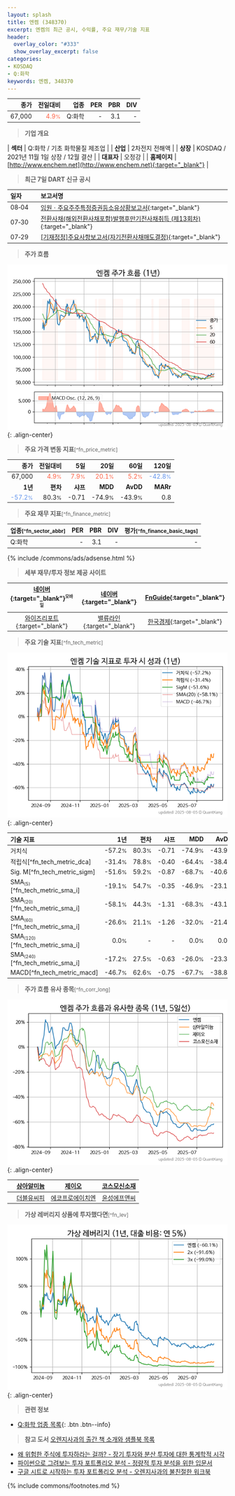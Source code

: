 ```yaml
---
layout: splash
title: 엔켐 (348370)
excerpt: 엔켐의 최근 공시, 수익률, 주요 재무/기술 지표
header:
  overlay_color: "#333"
  show_overlay_excerpt: false
categories:
- KOSDAQ
- Q:화학
keywords: 엔켐, 348370
---
```


| **종가** | **전일대비** | **업종** | **PER** | **PBR** | **DIV** |
| -------: | -----------: | -------: | ------: | ------: | ------: |
| 67,000 | <span style="color: tomato">4.9<small>%</small></span> | Q:화학 | - | 3.1 | - |

<!-- more -->


> **기업 개요**<a id="company"></a>

| <span style="white-space:nowrap;">**섹터**</span> | Q:화학 / 기초 화학물질 제조업 |
| <span style="white-space:nowrap;">**산업**</span> | 2차전지 전해액 |
| <span style="white-space:nowrap;">**상장**</span> | KOSDAQ / 2021년 11월 1일 상장 / 12월 결산 |
| <span style="white-space:nowrap;">**대표자**</span> | 오정강 |
| <span style="white-space:nowrap;">**홈페이지**</span> | [http://www.enchem.net](http://www.enchem.net){:target="_blank"} |


> **최근 7일 DART 신규 공시**<a id="dart"></a>

| **일자** |      | **보고서명** |
| :------- | :--- | :----------- |
| 08&#x2011;04 | | [임원ㆍ주요주주특정증권등소유상황보고서](https://dart.fss.or.kr/dsaf001/main.do?rcpNo=20250804000269){:target="_blank"} |
| 07&#x2011;30 | | [전환사채(해외전환사채포함)발행후만기전사채취득              (제13회차)](https://dart.fss.or.kr/dsaf001/main.do?rcpNo=20250730900761){:target="_blank"} |
| 07&#x2011;29 | | [[기재정정]주요사항보고서(자기전환사채매도결정)](https://dart.fss.or.kr/dsaf001/main.do?rcpNo=20250729000230){:target="_blank"} |


> **주가 흐름**<a id="price"></a>

![348370](/stock/images/348370.png){: .align-center}


> **주요 가격 변동 지표**<small>[^fn_price_metric]</small>

| **종가** | **전일대비** | **5일** | **20일** | **60일** | **120일** |
| -------: | -----------: | ------: | -------: | -------: | --------: |
| 67,000 | <span style="color: tomato">4.9<small>%</small></span> | <span style="color: tomato">7.9<small>%</small></span> | <span style="color: tomato">20.1<small>%</small></span> | <span style="color: tomato">5.2<small>%</small></span> | <span style="color: cornflowerblue">-42.8<small>%</small></span> |
| **1년** | **편차** | **샤프** | **MDD** | **AvDD** | **MARr** |
| <span style="color: cornflowerblue">-57.2<small>%</small></span> | 80.3<small>%</small> | -0.71 | -74.9<small>%</small> | -43.9<small>%</small> | 0.8 |


> **주요 재무 지표**<small>[^fn_finance_metric]</small>

| **업종**<small>[^fn_sector_abbr]</small> | **PER** | **PBR** | **DIV** | **평가**<small>[^fn_finance_basic_tags]</small> |
| :--------------------------------------- | ------: | ------: | ------: | ----------------------------------------------: |
| Q:화학 | - | 3.1 | - | - |



{% include /commons/ads/adsense.html %}

> **세부 재무/투자 정보 제공 사이트**

| [네이버](https://m.stock.naver.com/domestic/stock/348370/finance/summary){:target="_blank"}<sup><small>모바일</small></sup> | [네이버](https://finance.naver.com/item/coinfo.naver?code=348370){:target="_blank"} | [FnGuide](https://comp.fnguide.com/SVO2/ASP/SVD_Invest.asp?gicode=A348370&MenuYn=Y){:target="_blank"} |
| :---: | :---: | :---: |
| [와이즈리포트](https://comp.wisereport.co.kr/company/c1040001.aspx?cmp_cd=348370){:target="_blank"} | [밸류라인](https://www.valueline.co.kr/finance/summary/348370){:target="_blank"} | [한국경제](https://markets.hankyung.com/stock/348370/financial-summary){:target="_blank"} |


> **주요 기술 지표**<small>[^fn_tech_metric]</small>


![348370](/stock/images/348370_tech.png){: .align-center}

| **기술 지표** | **1년** | **편차** | **샤프** | **MDD** | **AvDD** |
| :------------ | ------: | -----------: | -------: | ------: | -------: |
| 거치식 | -57.2<small>%</small> | 80.3<small>%</small> | -0.71 | -74.9<small>%</small> | -43.9<small>%</small> |
| 적립식[^fn_tech_metric_dca] | -31.4<small>%</small> | 78.8<small>%</small> | -0.40 | -64.4<small>%</small> | -38.4<small>%</small> |
| Sig. M[^fn_tech_metric_sigm] | -51.6<small>%</small> | 59.2<small>%</small> | -0.87 | -68.7<small>%</small> | -40.6<small>%</small> |
| SMA<small><sub>(5)</sub></small>[^fn_tech_metric_sma_i] | -19.1<small>%</small> | 54.7<small>%</small> | -0.35 | -46.9<small>%</small> | -23.1<small>%</small> |
| SMA<small><sub>(20)</sub></small>[^fn_tech_metric_sma_i] | -58.1<small>%</small> | 44.3<small>%</small> | -1.31 | -68.3<small>%</small> | -43.1<small>%</small> |
| SMA<small><sub>(60)</sub></small>[^fn_tech_metric_sma_i] | -26.6<small>%</small> | 21.1<small>%</small> | -1.26 | -32.0<small>%</small> | -21.4<small>%</small> |
| SMA<small><sub>(120)</sub></small>[^fn_tech_metric_sma_i] | 0.0<small>%</small> | - | - | 0.0<small>%</small> | 0.0<small>%</small> |
| SMA<small><sub>(240)</sub></small>[^fn_tech_metric_sma_i] | -17.2<small>%</small> | 27.5<small>%</small> | -0.63 | -26.0<small>%</small> | -23.3<small>%</small> |
| MACD[^fn_tech_metric_macd] | -46.7<small>%</small> | 62.6<small>%</small> | -0.75 | -67.7<small>%</small> | -38.8<small>%</small> |


> **주가 흐름 유사 종목**<a id="corr"></a><small>[^fn_corr_long]</small>

![348370](/stock/images/348370_corr.png){: .align-center}

|       | [삼아알미늄](/006110/) | [제이오](/418550/) | [코스모신소재](/005070/) |
| :---: | :------------------------------------: | :------------------------------------: | :------------------------------------: |
|       | [더블유씨피](/393890/) | [에코프로에이치엔](/383310/) | [윤성에프앤씨](/372170/) |


> **가상 레버리지 상품에 투자했다면**<a id="2x"></a><small>[^fn_lev]</small>

![348370](/stock/images/348370_2x.png){: .align-center}


> **관련 정보**

- [Q:화학 업종 목록](/stats/sector/kosdaq_업종_화학_종목/){: .btn .btn--info}

> **참고 도서** [오렌지사과의 출간 책 소개와 샘플북 목록](https://kongdori.tistory.com/691)

- [왜 위험한 주식에 투자하라는 걸까? - 장기 투자와 분산 투자에 대한 통계학적 시각](https://kongdori.tistory.com/421)
- [파이썬으로 그려보는 투자 포트폴리오 분석  - 정량적 투자 분석을 위한 입문서](https://kongdori.tistory.com/643)
- [구글 시트로 시작하는 투자 포트폴리오 분석 - 오렌지사과의 불친절한 워크북](https://kongdori.tistory.com/449)


{% include commons/footnotes.md %}
